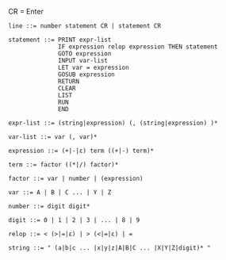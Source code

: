 CR = Enter

    line ::= number statement CR | statement CR

    statement ::= PRINT expr-list
                  IF expression relop expression THEN statement
                  GOTO expression
                  INPUT var-list
                  LET var = expression
                  GOSUB expression
                  RETURN
                  CLEAR
                  LIST
                  RUN
                  END

    expr-list ::= (string|expression) (, (string|expression) )*

    var-list ::= var (, var)*

    expression ::= (+|-|ε) term ((+|-) term)*

    term ::= factor ((*|/) factor)*

    factor ::= var | number | (expression)

    var ::= A | B | C ... | Y | Z

    number ::= digit digit*

    digit ::= 0 | 1 | 2 | 3 | ... | 8 | 9

    relop ::= < (>|=|ε) | > (<|=|ε) | =

    string ::= " (a|b|c ... |x|y|z|A|B|C ... |X|Y|Z|digit)* "

